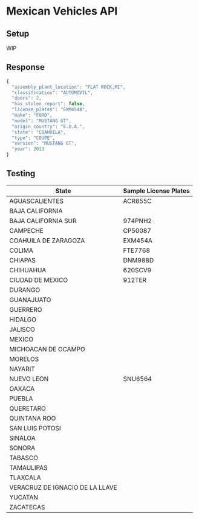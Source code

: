 # Mexican Vehicles API

## Setup

WIP

## Response

```javascript
{
  "assembly_plant_location": "FLAT ROCK,MI", 
  "classification": "AUTOMOVIL", 
  "doors": 2, 
  "has_stolen_report": false,
  "license_plates": "EXM454A", 
  "make": "FORD", 
  "model": "MUSTANG GT", 
  "origin_country": "E.U.A.", 
  "state": "COAHUILA", 
  "type": "COUPE", 
  "version": "MUSTANG GT", 
  "year": 2013
}
```

## Testing

State | Sample License Plates
-- | --
AGUASCALIENTES | ACR855C
BAJA CALIFORNIA |  
BAJA CALIFORNIA SUR | 974PNH2
CAMPECHE | CP50087
COAHUILA DE ZARAGOZA | EXM454A
COLIMA | FTE7768
CHIAPAS | DNM988D  
CHIHUAHUA | 620SCV9
CIUDAD DE MEXICO | 912TER
DURANGO |  
GUANAJUATO |  
GUERRERO |  
HIDALGO |  
JALISCO |  
MEXICO |  
MICHOACAN DE OCAMPO |  
MORELOS |  
NAYARIT |  
NUEVO LEON | SNU6564
OAXACA |  
PUEBLA |  
QUERETARO |  
QUINTANA ROO |  
SAN LUIS POTOSI |  
SINALOA |  
SONORA |  
TABASCO |  
TAMAULIPAS |  
TLAXCALA |  
VERACRUZ DE IGNACIO DE LA LLAVE |  
YUCATAN |  
ZACATECAS |  

